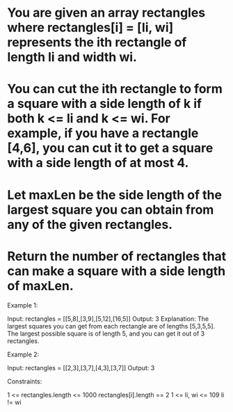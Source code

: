 # You are given an array rectangles where rectangles[i] = [li, wi] represents the ith rectangle of length li and width wi.
# You can cut the ith rectangle to form a square with a side length of k if both k <= li and k <= wi. For example, if you have a rectangle [4,6], you can cut it to get a square with a side length of at most 4.

# Let maxLen be the side length of the largest square you can obtain from any of the given rectangles.

# Return the number of rectangles that can make a square with a side length of maxLen.

 

Example 1:

Input: rectangles = [[5,8],[3,9],[5,12],[16,5]]
Output: 3
Explanation: The largest squares you can get from each rectangle are of lengths [5,3,5,5].
The largest possible square is of length 5, and you can get it out of 3 rectangles.


Example 2:

Input: rectangles = [[2,3],[3,7],[4,3],[3,7]]
Output: 3
 

Constraints:

1 <= rectangles.length <= 1000
rectangles[i].length == 2
1 <= li, wi <= 109
li != wi
